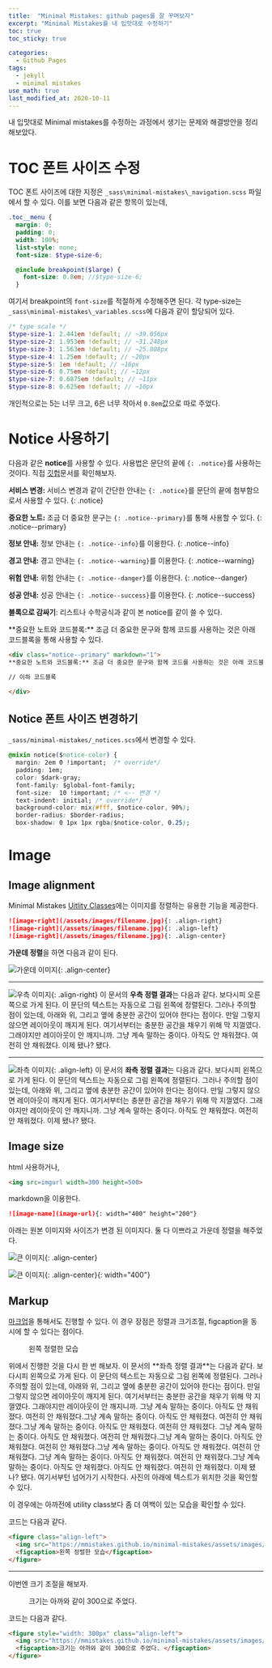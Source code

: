 ```yaml
---
title:  "Minimal Mistakes: github pages를 잘 꾸며보자"
excerpt: "Minimal Mistakes를 내 입맛대로 수정하기"
toc: true
toc_sticky: true

categories:
  - Github Pages
tags:
  - jekyll
  - minimal mistakes
use_math: true
last_modified_at: 2020-10-11
---
```


내 입맛대로 Minimal mistakes를 수정하는 과정에서 생기는 문제와 해결방안을 정리해보았다.

# TOC 폰트 사이즈 수정

TOC 폰트 사이즈에 대한 지정은 `_sass\minimal-mistakes\_navigation.scss` 파일에서 할 수 있다.
이를 보면 다음과 같은 항목이 있는데,

```scss
.toc__menu {
  margin: 0;
  padding: 0;
  width: 100%;
  list-style: none;
  font-size: $type-size-6;

  @include breakpoint($large) {
    font-size: 0.8em; //$type-size-6;
  }
```

여기서 breakpoint의 `font-size`를 적절하게 수정해주면 된다. 각 type-size는 `_sass\minimal-mistakes\_variables.scss`에 다음과 같이 할당되어 있다.

```scss
/* type scale */
$type-size-1: 2.441em !default; // ~39.056px
$type-size-2: 1.953em !default; // ~31.248px
$type-size-3: 1.563em !default; // ~25.008px
$type-size-4: 1.25em !default; // ~20px
$type-size-5: 1em !default; // ~16px
$type-size-6: 0.75em !default; // ~12px
$type-size-7: 0.6875em !default; // ~11px
$type-size-8: 0.625em !default; // ~10px
```

개인적으로는 5는 너무 크고, 6은 너무 작아서 `0.8em`값으로 따로 주었다.

# Notice 사용하기

다음과 같은 **notice**를 사용할 수 있다. 사용법은 문단의 끝에 `{: .notice}`를 사용하는 것이다. 직접 [깃헙](https://github.com/InhyeokYoo/inhyeokyoo.github.io/blob/master/_posts/etc/2020-10-11-minimal%20mistakes.md)문서를 확인해보자.

**서비스 변경:** 서비스 변경과 같이 간단한 안내는 `{: .notice}`를 문단의 끝에 첨부함으로서 사용할 수 있다.
{: .notice}

**중요한 노트:** 조금 더 중요한 문구는 `{: .notice--primary}`를 통해 사용할 수 있다.
{: .notice--primary}

**정보 안내:** 정보 안내는 `{: .notice--info}`를 이용한다.
{: .notice--info}

**경고 안내:** 경고 안내는 `{: .notice--warning}`를 이용한다.
{: .notice--warning}

**위험 안내:** 위험 안내는 `{: .notice--danger}`를 이용한다.
{: .notice--danger}

**성공 안내:** 성공 안내는 `{: .notice--success}`를 이용한다.
{: .notice--success}

**블록으로 감싸기**: 리스트나 수학공식과 같이 본 notice를 같이 쓸 수 있다.

<div class="notice--primary" markdown="1">
**중요한 노트와 코드블록:** 조금 더 중요한 문구와 함께 코드를 사용하는 것은 아래 코드블록을 통해 사용할 수 있다.

```html
<div class="notice--primary" markdown="1">
**중요한 노트와 코드블록:** 조금 더 중요한 문구와 함께 코드를 사용하는 것은 아래 코드블록을 통해 사용할 수 있다.

// 이하 코드블록

</div>
```
</div>

## Notice 폰트 사이즈 변경하기

`_sass/minimal-mistakes/_notices.scs`에서 변경할 수 있다.

```css
@mixin notice($notice-color) {
  margin: 2em 0 !important;  /* override*/
  padding: 1em;
  color: $dark-gray;
  font-family: $global-font-family;
  font-size:  10 !important; /* <-- 변경 */
  text-indent: initial; /* override*/
  background-color: mix(#fff, $notice-color, 90%);
  border-radius: $border-radius;
  box-shadow: 0 1px 1px rgba($notice-color, 0.25);
```

# Image

## Image alignment

Minimal Mistakes [Uitlity Classes](https://mmistakes.github.io/minimal-mistakes/docs/utility-classes/#image-alignment)에는 이미지를 정렬하는 유용한 기능을 제공한다.

```markdown
![image-right](/assets/images/filename.jpg){: .align-right}
![image-right](/assets/images/filename.jpg){: .align-left}
![image-right](/assets/images/filename.jpg){: .align-center}
```

**가운데 정렬**을 하면 다음과 같이 된다.  

![가운데 이미지](https://mmistakes.github.io/minimal-mistakes/assets/images/image-alignment-580x300.jpg){: .align-center}

---

![우측 이미지](https://mmistakes.github.io/minimal-mistakes/assets/images/image-alignment-150x150.jpg){: .align-right} 이 문서의 **우측 정렬 결과**는 다음과 같다. 보다시피 오른쪽으로 가게 된다. 이 문단의 텍스트는 자동으로 그림 왼쪽에 정렬된다. 그러나 주의할 점이 있는데, 아래와 위, 그리고 옆에 충분한 공간이 있어야 한다는 점이다. 만일 그렇지 않으면 레이아웃이 깨지게 된다. 여기서부터는 충분한 공간을 채우기 위해 막 지껄였다. 그래야지만 레이아웃이 안 깨지니까. 그냥 계속 말하는 중이다. 아직도 안 채워졌다. 여전히 안 채워졌다. 이제 됐나? 됐다. 

---


![좌측 이미지](https://mmistakes.github.io/minimal-mistakes/assets/images/image-alignment-150x150.jpg){: .align-left} 이 문서의 **좌측 정렬 결과**는 다음과 같다. 보다시피 왼쪽으로 가게 된다. 이 문단의 텍스트는 자동으로 그림 왼쪽에 정렬된다. 그러나 주의할 점이 있는데, 아래와 위, 그리고 옆에 충분한 공간이 있어야 한다는 점이다. 만일 그렇지 않으면 레이아웃이 깨지게 된다. 여기서부터는 충분한 공간을 채우기 위해 막 지껄였다. 그래야지만 레이아웃이 안 깨지니까. 그냥 계속 말하는 중이다. 아직도 안 채워졌다. 여전히 안 채워졌다. 이제 됐나? 됐다. 

## Image size

html 사용하거나,
```html
<img src=imgurl width=300 height=500>
```

markdown을 이용한다.
```markdown
![image-name](image-url){: width="400" height="200"}
```

아래는 원본 이미지와 사이즈가 변경 된 이미지다. 둘 다 이쁘라고 가운데 정렬을 해주었다.

![큰 이미지](https://mmistakes.github.io/minimal-mistakes/assets/images/image-alignment-580x300.jpg){: .align-center}


![큰 이미지](https://mmistakes.github.io/minimal-mistakes/assets/images/image-alignment-580x300.jpg){: .align-center}{: width="400"}

## Markup

[마크업](https://mmistakes.github.io/minimal-mistakes/markup/markup-image-alignment/)을 통해서도 진행할 수 있다. 이 경우 장점은 정렬과 크기조절, figcaption을 동시에 할 수 있다는 점이다.

<figure class="align-left">
  <img src='https://mmistakes.github.io/minimal-mistakes/assets/images/image-alignment-150x150.jpg' alt="">
  <figcaption>왼쪽 정렬한 모습</figcaption>
</figure>
위에서 진행한 것을 다시 한 번 해보자. 이 문서의 **좌측 정렬 결과**는 다음과 같다. 보다시피 왼쪽으로 가게 된다. 이 문단의 텍스트는 자동으로 그림 왼쪽에 정렬된다. 그러나 주의할 점이 있는데, 아래와 위, 그리고 옆에 충분한 공간이 있어야 한다는 점이다. 만일 그렇지 않으면 레이아웃이 깨지게 된다. 여기서부터는 충분한 공간을 채우기 위해 막 지껄였다. 그래야지만 레이아웃이 안 깨지니까. 그냥 계속 말하는 중이다. 아직도 안 채워졌다. 여전히 안 채워졌다.그냥 계속 말하는 중이다. 아직도 안 채워졌다. 여전히 안 채워졌다.그냥 계속 말하는 중이다. 아직도 안 채워졌다. 여전히 안 채워졌다. 그냥 계속 말하는 중이다. 아직도 안 채워졌다. 여전히 안 채워졌다.그냥 계속 말하는 중이다. 아직도 안 채워졌다. 여전히 안 채워졌다.그냥 계속 말하는 중이다. 아직도 안 채워졌다. 여전히 안 채워졌다. 그냥 계속 말하는 중이다. 아직도 안 채워졌다. 여전히 안 채워졌다.그냥 계속 말하는 중이다. 아직도 안 채워졌다. 아직도 안 채워졌다. 여전히 안 채워졌다. 이제 됐나? 됐다. 여기서부턴 넘어가기 시작한다. 사진의 아래에 텍스트가 위치한 것을 확인할 수 있다.

이 경우에는 아까전에 utility class보다 좀 더 여백이 있는 모습을 확인할 수 있다. 

코드는 다음과 같다.

```html
<figure class="align-left">
  <img src="https://mmistakes.github.io/minimal-mistakes/assets/images/image-alignment-150x150.jpg" alt="">
  <figcaption>왼쪽 정렬한 모습</figcaption>
</figure>
```

---

이번엔 크기 조절을 해보자. 

<figure style="width: 300px" class="align-center">
  <img src="https://mmistakes.github.io/minimal-mistakes/assets/images/image-alignment-580x300.jpg" alt="">
  <figcaption>크기는 아까와 같이 300으로 주었다. </figcaption>
</figure> 

코드는 다음과 같다.

```html
<figure style="width: 300px" class="align-left">
  <img src="https://mmistakes.github.io/minimal-mistakes/assets/images/image-alignment-580x300.jpg" alt="">
  <figcaption>크기는 아까와 같이 300으로 주었다. </figcaption>
</figure>
```